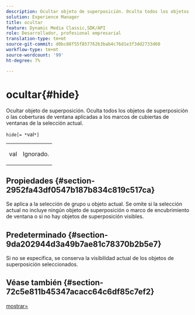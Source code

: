 ```yaml
---
description: Ocultar objeto de superposición. Oculta todos los objetos de superposición o las coberturas de ventana aplicadas a los marcos de cubiertas de ventanas de la selección actual.
solution: Experience Manager
title: ocultar
feature: Dynamic Media Classic,SDK/API
role: Desarrollador, profesional empresarial
translation-type: tm+mt
source-git-commit: d0bc88f55f857762b3bab4c76d1e3f3dd2733d60
workflow-type: tm+mt
source-wordcount: '99'
ht-degree: 7%

---
```



# ocultar{#hide}

Ocultar objeto de superposición. Oculta todos los objetos de superposición o las coberturas de ventana aplicadas a los marcos de cubiertas de ventanas de la selección actual.

`hide[= *`val`*]`

<table id="simpletable_015459EC2F4642A59B04F0B8064070B1"> 
 <tr class="strow"> 
  <td class="stentry"> <p><span class="codeph"> <span class="varname"> val</span></span> </p> </td> 
  <td class="stentry"> <p>Ignorado. </p></td> 
 </tr> 
</table>

## Propiedades {#section-2952fa43df0547b187b834c819c517ca}

Se aplica a la selección de grupo u objeto actual. Se omite si la selección actual no incluye ningún objeto de superposición o marco de encubrimiento de ventana o si no hay objetos de superposición visibles.

## Predeterminado {#section-9da202944d3a49b7ae81c78370b2b5e7}

Si no se especifica, se conserva la visibilidad actual de los objetos de superposición seleccionados.

## Véase también {#section-72c5e811b45347acacc64c6df85c7ef2}

[mostrar=](../../../../../ir-api/http-protocol/image-rendering-api-ref/c-ir-http-protocol-ref/c-ir-http-protocol-command-reference/r-ir-show.md#reference-f1824e1a501144bc9a6ae28de8e6bcb9)
